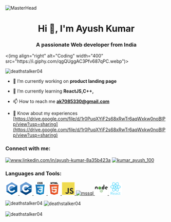 ![MasterHead](https://mir-s3-cdn-cf.behance.net/project_modules/fs/54b6c068097599.5b50bca476b9b.gif)
<h1 align="center">Hi 👋, I'm Ayush Kumar</h1>
<h3 align="center">A passionate Web developer from India</h3>
<(img align="right" alt="Coding" width="400" src="https://i.giphy.com/qgQUggAC3Pfv687qPC.webp")>

<p align="left"> <img src="https://komarev.com/ghpvc/?username=deathstalker04&label=Profile%20views&color=0e75b6&style=flat" alt="deathstalker04" /> </p>

- 🔭 I’m currently working on **product landing page**

- 🌱 I’m currently learning **ReactJS,C++,**

- 📫 How to reach me **ak7085330@gmail.com**

- 📄 Know about my experiences [https://drive.google.com/file/d/1r0PuqXYiF2s68xRwTr6aqWxkw0noBIPp/view?usp=sharing](https://drive.google.com/file/d/1r0PuqXYiF2s68xRwTr6aqWxkw0noBIPp/view?usp=sharing)

<h3 align="left">Connect with me:</h3>
<p align="left">
<a href="https://linkedin.com/in/www.linkedin.com/in/ayush-kumar-8a35b423a" target="blank"><img align="center" src="https://raw.githubusercontent.com/rahuldkjain/github-profile-readme-generator/master/src/images/icons/Social/linked-in-alt.svg" alt="www.linkedin.com/in/ayush-kumar-8a35b423a" height="30" width="40" /></a>
<a href="https://instagram.com/kumar_ayush_100" target="blank"><img align="center" src="https://raw.githubusercontent.com/rahuldkjain/github-profile-readme-generator/master/src/images/icons/Social/instagram.svg" alt="kumar_ayush_100" height="30" width="40" /></a>
</p>

<h3 align="left">Languages and Tools:</h3>
<p align="left"> <a href="https://www.cprogramming.com/" target="_blank" rel="noreferrer"> <img src="https://raw.githubusercontent.com/devicons/devicon/master/icons/c/c-original.svg" alt="c" width="40" height="40"/> </a> <a href="https://www.w3schools.com/cpp/" target="_blank" rel="noreferrer"> <img src="https://raw.githubusercontent.com/devicons/devicon/master/icons/cplusplus/cplusplus-original.svg" alt="cplusplus" width="40" height="40"/> </a> <a href="https://www.w3schools.com/css/" target="_blank" rel="noreferrer"> <img src="https://raw.githubusercontent.com/devicons/devicon/master/icons/css3/css3-original-wordmark.svg" alt="css3" width="40" height="40"/> </a> <a href="https://www.w3.org/html/" target="_blank" rel="noreferrer"> <img src="https://raw.githubusercontent.com/devicons/devicon/master/icons/html5/html5-original-wordmark.svg" alt="html5" width="40" height="40"/> </a> <a href="https://developer.mozilla.org/en-US/docs/Web/JavaScript" target="_blank" rel="noreferrer"> <img src="https://raw.githubusercontent.com/devicons/devicon/master/icons/javascript/javascript-original.svg" alt="javascript" width="40" height="40"/> </a> <a href="https://www.microsoft.com/en-us/sql-server" target="_blank" rel="noreferrer"> <img src="https://www.svgrepo.com/show/303229/microsoft-sql-server-logo.svg" alt="mssql" width="40" height="40"/> </a> <a href="https://nodejs.org" target="_blank" rel="noreferrer"> <img src="https://raw.githubusercontent.com/devicons/devicon/master/icons/nodejs/nodejs-original-wordmark.svg" alt="nodejs" width="40" height="40"/> </a> <a href="https://reactjs.org/" target="_blank" rel="noreferrer"> <img src="https://raw.githubusercontent.com/devicons/devicon/master/icons/react/react-original-wordmark.svg" alt="react" width="40" height="40"/> </a> </p>

<p><img align="left" src="https://github-readme-stats.vercel.app/api/top-langs?username=deathstalker04&show_icons=true&locale=en&layout=compact" alt="deathstalker04" /></p>

<p>&nbsp;<img align="center" src="https://github-readme-stats.vercel.app/api?username=deathstalker04&show_icons=true&locale=en" alt="deathstalker04" /></p>

<p><img align="center" src="https://github-readme-streak-stats.herokuapp.com/?user=deathstalker04&" alt="deathstalker04" /></p>
